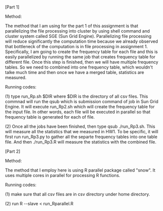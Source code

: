 [Part 1]

Method:

The method that I am using for the part 1 of this assignment is that parallelizing the file processing into cluster by using shell command and cluster system called SGE (Sun Grid Engine).
Parallelizing file processing will reduce significantly the computation time because we already observed that bottleneck of the computation is in file processing in assignment 1. 
Specifically, I am going to create the frequency table for each file and this is easily parallelized by running the same job that creates frequency table for different file. Once this step is finished, then we will have multiple frequency tables. So we need to combined into one frequency table, which wouldn't talke much time and then once we have a merged table, statistics are measured.  
 
Running codes:

(1) type run_Rp.sh $DIR where $DIR is the directory of all csv files. This commnad will run the qsub which is submission command of job in Sun Grid Engine. It will execute run_Rp2.sh which will create the frequency table for the input file. In other words, each file will be executed in parallel so that frequency table is generated for each of file.

(2) Once all the jobs have been finished, then type qsub ./run_Rp3.sh. This will measure all the statistics that we measured in HW1. To be specific, it will first run run_Rp3.py to gather all the separte frequency tables into one table file. And then ./run_Rp3.R will measure the statistics with the combined file.

[Part 2]

Method:

The method that I employ here is using R parallel package called "snow". It uses multiple cores in parallel for processing R functions.

Running codes:

(1) make sure that all csv files are in csv directory under home directory. 

(2) run R --slave < run_Rparallel.R
 
